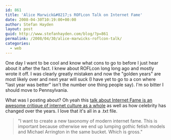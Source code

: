 ```yaml
---
id: 861
title: 'Alice Marwick&#8217;s ROFLcon Talk on Internet Fame'
date: 2008-04-30T10:19:00+00:00
author: Stefan Hayden
layout: post
guid: http://www.stefanhayden.com/blog/?p=861
permalink: /2008/04/30/alice-marwicks-roflcon-talk/
categories:
  - web
---
```

One day I want to be cool and know what cons to go to before I just hear about it after the fact. I knew about ROFLcon long long ago and mostly wrote it off. I was clearly greatly mistaken and now the "golden years" are most likely over and next year will suck (I have yet to go to a con where "last year was better" isn't the number one thing people say). I'm so bitter I should move to Pennsylvania. 

What was I posting about? Oh yeah this <a href="http://www.tiara.org/papers/roflcon_talk.txt">talk about Internet Fame is an awesome critique of internet culture as a whole</a> as well as how celebrity has changed over the years. I love that it's all in a .txt file.

<blockquote>"I want to create a new taxonomy of modern internet fame. This is important because otherwise we end up lumping gothic fetish models and Michael Arrington in the same bucket. Which is gross."</blockquote>


